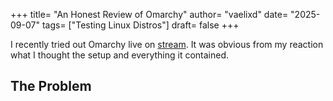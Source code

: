 +++
title= "An Honest Review of Omarchy"
author= "vaelixd"
date= "2025-09-07"
tags= ["Testing Linux Distros"]
draft= false
+++

I recently tried out Omarchy live on [stream](). It was obvious from my reaction what I thought the setup and everything it contained.

## The Problem

